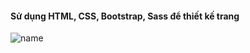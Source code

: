 #### Sử dụng HTML, CSS, Bootstrap, Sass để thiết kế trang
![name](https://github.com/VanNam109/Massive-Sass/blob/main/img/Massive.png)
